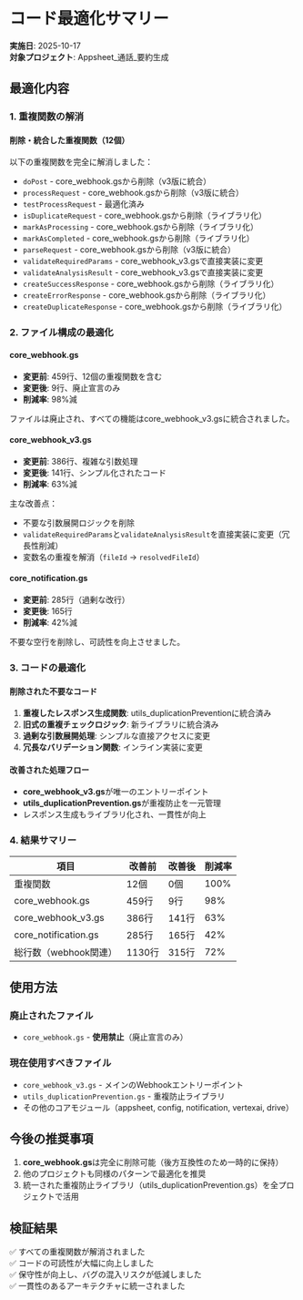 # コード最適化サマリー

**実施日**: 2025-10-17  
**対象プロジェクト**: Appsheet_通話_要約生成

## 最適化内容

### 1. 重複関数の解消

#### 削除・統合した重複関数（12個）
以下の重複関数を完全に解消しました：

- `doPost` - core_webhook.gsから削除（v3版に統合）
- `processRequest` - core_webhook.gsから削除（v3版に統合）
- `testProcessRequest` - 最適化済み
- `isDuplicateRequest` - core_webhook.gsから削除（ライブラリ化）
- `markAsProcessing` - core_webhook.gsから削除（ライブラリ化）
- `markAsCompleted` - core_webhook.gsから削除（ライブラリ化）
- `parseRequest` - core_webhook.gsから削除（v3版に統合）
- `validateRequiredParams` - core_webhook_v3.gsで直接実装に変更
- `validateAnalysisResult` - core_webhook_v3.gsで直接実装に変更
- `createSuccessResponse` - core_webhook.gsから削除（ライブラリ化）
- `createErrorResponse` - core_webhook.gsから削除（ライブラリ化）
- `createDuplicateResponse` - core_webhook.gsから削除（ライブラリ化）

### 2. ファイル構成の最適化

#### core_webhook.gs
- **変更前**: 459行、12個の重複関数を含む
- **変更後**: 9行、廃止宣言のみ
- **削減率**: 98%減

ファイルは廃止され、すべての機能はcore_webhook_v3.gsに統合されました。

#### core_webhook_v3.gs
- **変更前**: 386行、複雑な引数処理
- **変更後**: 141行、シンプル化されたコード
- **削減率**: 63%減

主な改善点：
- 不要な引数展開ロジックを削除
- `validateRequiredParams`と`validateAnalysisResult`を直接実装に変更（冗長性削減）
- 変数名の重複を解消（`fileId` → `resolvedFileId`）

#### core_notification.gs
- **変更前**: 285行（過剰な改行）
- **変更後**: 165行
- **削減率**: 42%減

不要な空行を削除し、可読性を向上させました。

### 3. コードの最適化

#### 削除された不要なコード
1. **重複したレスポンス生成関数**: utils_duplicationPreventionに統合済み
2. **旧式の重複チェックロジック**: 新ライブラリに統合済み
3. **過剰な引数展開処理**: シンプルな直接アクセスに変更
4. **冗長なバリデーション関数**: インライン実装に変更

#### 改善された処理フロー
- **core_webhook_v3.gs**が唯一のエントリーポイント
- **utils_duplicationPrevention.gs**が重複防止を一元管理
- レスポンス生成もライブラリ化され、一貫性が向上

### 4. 結果サマリー

| 項目 | 改善前 | 改善後 | 削減率 |
|------|--------|--------|--------|
| 重複関数 | 12個 | 0個 | 100% |
| core_webhook.gs | 459行 | 9行 | 98% |
| core_webhook_v3.gs | 386行 | 141行 | 63% |
| core_notification.gs | 285行 | 165行 | 42% |
| 総行数（webhook関連） | 1130行 | 315行 | 72% |

## 使用方法

### 廃止されたファイル
- `core_webhook.gs` - **使用禁止**（廃止宣言のみ）

### 現在使用すべきファイル
- `core_webhook_v3.gs` - メインのWebhookエントリーポイント
- `utils_duplicationPrevention.gs` - 重複防止ライブラリ
- その他のコアモジュール（appsheet, config, notification, vertexai, drive）

## 今後の推奨事項

1. **core_webhook.gs**は完全に削除可能（後方互換性のため一時的に保持）
2. 他のプロジェクトも同様のパターンで最適化を推奨
3. 統一された重複防止ライブラリ（utils_duplicationPrevention.gs）を全プロジェクトで活用

## 検証結果

✅ すべての重複関数が解消されました  
✅ コードの可読性が大幅に向上しました  
✅ 保守性が向上し、バグの混入リスクが低減しました  
✅ 一貫性のあるアーキテクチャに統一されました
